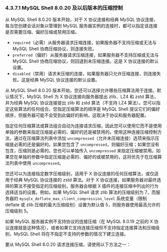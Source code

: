 ### 4.3.7.1 MySQL Shell 8.0.20 及以后版本的压缩控制

从 MySQL Shell 8.0.20 版本开始，对于 X 协议连接和经典 MySQL 协议连接，每当您创建会话对象以管理到 MySQL 服务器实例的连接时，都可以指定该连接是否需要压缩、偏好压缩或禁用压缩。

- `required`（必需）从服务器请求压缩连接，如果服务器不支持压缩或无法与 MySQL Shell 协商压缩协议，则连接失败。
- `preferred`（偏好）从服务器请求压缩连接，如果服务器不支持压缩或无法与 MySQL Shell 协商压缩协议，则回退到未压缩连接。这是 X 协议连接的默认设置。
- `disabled`（禁用）请求未压缩的连接，如果服务器只允许压缩连接，则连接失败。这是经典 MySQL 协议连接的默认设置。

从 MySQL Shell 8.0.20 版本开始，您还可以选择允许哪些压缩算法用于连接。默认情况下，MySQL Shell 为 X 协议连接向服务器提出 zlib、LZ4 和 zstd 算法，并为经典 MySQL 协议连接提出 zlib 和 zstd 算法（不支持 LZ4 算法）。您可以指定这些算法的任何组合。您指定压缩算法的顺序是 MySQL Shell 提议它们的偏好顺序，但服务器可能不会受到此偏好的影响，这取决于协议和服务器配置。

指定任何压缩算法或算法组合自动为连接请求压缩，因此您可以使用它而不是使用单独的参数来指定压缩是必需的、偏好的还是被禁用的。使用这种连接压缩控制方法，通过在压缩算法列表中添加 `uncompressed`（允许未压缩连接）选项来指示压缩是必需的还是偏好的。如果您包含了 `uncompressed`，则偏好压缩；如果您没有包含，压缩则是必需的。您也可以单独传入 `uncompressed` 来指定压缩被禁用。如果您在单独的参数中指定压缩是必需的、偏好的或被禁用的，这将优先于在压缩算法列表中使用 `uncompressed`。

您还可以为连接指定数字压缩级别，适用于 X 协议连接的任何压缩算法，或仅适用于经典 MySQL 协议连接的 zstd 算法。对于 X 协议连接，如果服务器对最终选择的算法不接受指定的压缩级别，服务器会根据 X 插件的连接压缩中列出的行为选择适当的设置。例如，如果 MySQL Shell 请求 zlib 算法的压缩级别为 7，而服务器的 `mysqlx_deflate_max_client_compression_level` 系统变量（限制 deflate 或 zlib 压缩的最大压缩级别）设置为默认值 5，则服务器使用最高允许的压缩级别 5。

如果 MySQL 服务器实例不支持协议的连接压缩（在 MySQL 8.0.19 之前的 X 协议连接就是这种情况），或者如果它支持连接压缩但不支持指定连接算法和压缩级别，MySQL Shell 将在不指定不支持的参数的情况下建立连接。

要从 MySQL Shell 8.0.20 请求连接压缩，请使用以下方法之一：
